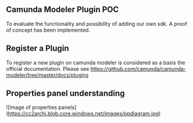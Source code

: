 ## Camunda Modeler Plugin POC

To evaluate the functionality and possibility of adding our own sdk. A proof of concept has been implemented.

## Register a Plugin

To register a new plugin on camunda modeler is considered as a basis the official documentation. Please see https://github.com/camunda/camunda-modeler/tree/master/docs/plugins

## Properties panel understanding


![Image of properties panels]
(https://cc2archi.blob.core.windows.net/images/ppdiagram.jpg)


